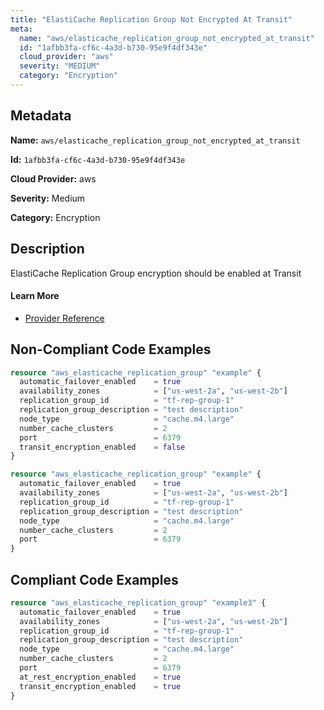 ```yaml
---
title: "ElastiCache Replication Group Not Encrypted At Transit"
meta:
  name: "aws/elasticache_replication_group_not_encrypted_at_transit"
  id: "1afbb3fa-cf6c-4a3d-b730-95e9f4df343e"
  cloud_provider: "aws"
  severity: "MEDIUM"
  category: "Encryption"
---
```


## Metadata
**Name:** `aws/elasticache_replication_group_not_encrypted_at_transit`

**Id:** `1afbb3fa-cf6c-4a3d-b730-95e9f4df343e`

**Cloud Provider:** aws

**Severity:** Medium

**Category:** Encryption

## Description
ElastiCache Replication Group encryption should be enabled at Transit

#### Learn More

 - [Provider Reference](https://registry.terraform.io/providers/hashicorp/aws/latest/docs/resources/elasticache_replication_group#transit_encryption_enabled)

## Non-Compliant Code Examples
```terraform
resource "aws_elasticache_replication_group" "example" {
  automatic_failover_enabled    = true
  availability_zones            = ["us-west-2a", "us-west-2b"]
  replication_group_id          = "tf-rep-group-1"
  replication_group_description = "test description"
  node_type                     = "cache.m4.large"
  number_cache_clusters         = 2
  port                          = 6379
  transit_encryption_enabled    = false
}

```

```terraform
resource "aws_elasticache_replication_group" "example" {
  automatic_failover_enabled    = true
  availability_zones            = ["us-west-2a", "us-west-2b"]
  replication_group_id          = "tf-rep-group-1"
  replication_group_description = "test description"
  node_type                     = "cache.m4.large"
  number_cache_clusters         = 2
  port                          = 6379
}

```

## Compliant Code Examples
```terraform
resource "aws_elasticache_replication_group" "example3" {
  automatic_failover_enabled    = true
  availability_zones            = ["us-west-2a", "us-west-2b"]
  replication_group_id          = "tf-rep-group-1"
  replication_group_description = "test description"
  node_type                     = "cache.m4.large"
  number_cache_clusters         = 2
  port                          = 6379
  at_rest_encryption_enabled    = true
  transit_encryption_enabled    = true
}

```